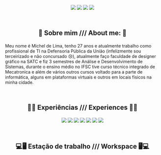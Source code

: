 <div><p align="center"> 
<a href="https://twitter.com/micheuslima" target='_blank'><img src="https://img.shields.io/badge/Twitter-1DA1F2?style=for-the-badge&logo=twitter&logoColor=white"></a>
<a href="https://instagram.com/micheuslima" target='_blank'><img src="https://img.shields.io/badge/Instagram-E4405F?style=for-the-badge&logo=instagram&logoColor=white"></a>
<a href="https://instagram.com/mchzdigital" target='_blank'><img src="https://img.shields.io/badge/Instagram-dcdcdc?style=for-the-badge&logo=instagram&logoColor=E4405F"></a>
<a href="https://linkedin.com/in/micheuslima/" target='_blank'><img src="https://img.shields.io/badge/LinkedIn-0077B5?style=for-the-badge&logo=linkedin&logoColor=white"></a>
</p></div>

&nbsp;
<h2><p align="center"> 👋 Sobre mim /// About me: 👋</p></h2>

Meu nome é Michel de Lima, tenho 27 anos e atualmente trabalho como profissional de TI na Defensoria Pública da União (infelizmente sou terceirizado e não concursado 😢), atualmente faço faculdade de designer gráfico na SATC e fiz 3 semestres de Análise e Desenvolvimento de Sistemas, durante o ensino médio no IFSC tive curso técnico integrado de Mecatronica e além de vários outros cursos voltado para a parte de informática, alguns em plataformas virtuais e outros em locais físicos na minha cidade.

&nbsp;
<h2><p align="center"> 👨‍💻 Experiências /// Experiences 👨‍💻</p></h2>

<div align="center"> 
<a target='_blank' href="#"><img src="https://img.shields.io/badge/PHP-777BB4?style=for-the-badge&logo=php&logoColor=white"></a>
<a target='_blank' href="#"><img src="https://img.shields.io/badge/MySQL-00000F?style=for-the-badge&logo=mysql&logoColor=white"></a>
<a target='_blank' href="#"><img src="https://img.shields.io/badge/JavaScript-323330?style=for-the-badge&logo=javascript&logoColor=F7DF1E"></a>
<a target='_blank' href="#"><img src="https://img.shields.io/badge/HTML5-E34F26?style=for-the-badge&logo=html5&logoColor=white"></a>
<a target='_blank' href="#"><img src="https://img.shields.io/badge/CSS3-1572B6?style=for-the-badge&logo=css3&logoColor=white"></a>
<a target='_blank' href="#"><img src="https://img.shields.io/badge/Wordpress-21759B?style=for-the-badge&logo=wordpress&logoColor=white"></a>
<a target='_blank' href="#"><img src="https://img.shields.io/badge/Photoshop-31A8FF?style=for-the-badge&logo=Adobe%20Photoshop&logoColor=black"></a>
</div>



&nbsp;
<h2><p align="center"> 💻🖥️ Estação de trabalho /// Workspace 🖥️💻</p></h2>
